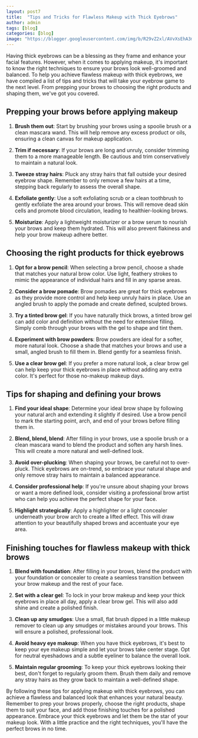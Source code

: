 ```yaml
---
layout: post7
title:  "Tips and Tricks for Flawless Makeup with Thick Eyebrows"
author: admin
tags: [blog]
categories: [blog]
image: "https://blogger.googleusercontent.com/img/b/R29vZ2xl/AVvXsEhA3mrw_VH-etXuo5k6vyYsiJkOzB5hUazCXMlAHma8zbwWVd_KdN7tfhD66JXf_-WoBTmaJNAoIni5BaLt7vRRGOEe05Wg-hiYCPN6xDFZ6bVbNQRir7rtENwmUY3eSjDkisH7mKGc5NsOAhPzFQW7zXnuV9iIiJo1qXpZMgeQJ8pLkxvCF_ZSYDmBFiY/s1600/20240424_103143.jpg"
---
```



<p>Having thick eyebrows can be a blessing as they frame and enhance your facial features. However, when it comes to applying makeup, it's important to know the right techniques to ensure your brows look well-groomed and balanced. To help you achieve flawless makeup with thick eyebrows, we have compiled a list of tips and tricks that will take your eyebrow game to the next level. From prepping your brows to choosing the right products and shaping them, we've got you covered.</p>
<h2>Prepping your brows before applying makeup</h2>
<ol>
<li>
<p><strong>Brush them out</strong>: Start by brushing your brows using a spoolie brush or a clean mascara wand. This will help remove any excess product or oils, ensuring a clean canvas for makeup application.</p>
</li>
<li>
<p><strong>Trim if necessary</strong>: If your brows are long and unruly, consider trimming them to a more manageable length. Be cautious and trim conservatively to maintain a natural look.</p>
</li>
<li>
<p><strong>Tweeze stray hairs</strong>: Pluck any stray hairs that fall outside your desired eyebrow shape. Remember to only remove a few hairs at a time, stepping back regularly to assess the overall shape.</p>
</li>
<li>
<p><strong>Exfoliate gently</strong>: Use a soft exfoliating scrub or a clean toothbrush to gently exfoliate the area around your brows. This will remove dead skin cells and promote blood circulation, leading to healthier-looking brows.</p>
</li>
<li>
<p><strong>Moisturize</strong>: Apply a lightweight moisturizer or a brow serum to nourish your brows and keep them hydrated. This will also prevent flakiness and help your brow makeup adhere better.</p>
</li>
</ol>
<h2>Choosing the right products for thick eyebrows</h2>
<ol>
<li>
<p><strong>Opt for a brow pencil</strong>: When selecting a brow pencil, choose a shade that matches your natural brow color. Use light, feathery strokes to mimic the appearance of individual hairs and fill in any sparse areas.</p>
</li>
<li>
<p><strong>Consider a brow pomade</strong>: Brow pomades are great for thick eyebrows as they provide more control and help keep unruly hairs in place. Use an angled brush to apply the pomade and create defined, sculpted brows.</p>
</li>
<li>
<p><strong>Try a tinted brow gel</strong>: If you have naturally thick brows, a tinted brow gel can add color and definition without the need for extensive filling. Simply comb through your brows with the gel to shape and tint them.</p>
</li>
<li>
<p><strong>Experiment with brow powders</strong>: Brow powders are ideal for a softer, more natural look. Choose a shade that matches your brows and use a small, angled brush to fill them in. Blend gently for a seamless finish.</p>
</li>
<li>
<p><strong>Use a clear brow gel</strong>: If you prefer a more natural look, a clear brow gel can help keep your thick eyebrows in place without adding any extra color. It's perfect for those no-makeup makeup days.</p>
</li>
</ol>
<h2>Tips for shaping and defining your brows</h2>
<ol>
<li>
<p><strong>Find your ideal shape</strong>: Determine your ideal brow shape by following your natural arch and extending it slightly if desired. Use a brow pencil to mark the starting point, arch, and end of your brows before filling them in.</p>
</li>
<li>
<p><strong>Blend, blend, blend</strong>: After filling in your brows, use a spoolie brush or a clean mascara wand to blend the product and soften any harsh lines. This will create a more natural and well-defined look.</p>
</li>
<li>
<p><strong>Avoid over-plucking</strong>: When shaping your brows, be careful not to over-pluck. Thick eyebrows are on-trend, so embrace your natural shape and only remove stray hairs to maintain a balanced appearance.</p>
</li>
<li>
<p><strong>Consider professional help</strong>: If you're unsure about shaping your brows or want a more defined look, consider visiting a professional brow artist who can help you achieve the perfect shape for your face.</p>
</li>
<li>
<p><strong>Highlight strategically</strong>: Apply a highlighter or a light concealer underneath your brow arch to create a lifted effect. This will draw attention to your beautifully shaped brows and accentuate your eye area.</p>
</li>
</ol>
<h2>Finishing touches for flawless makeup with thick brows</h2>
<ol>
<li>
<p><strong>Blend with foundation</strong>: After filling in your brows, blend the product with your foundation or concealer to create a seamless transition between your brow makeup and the rest of your face.</p>
</li>
<li>
<p><strong>Set with a clear gel</strong>: To lock in your brow makeup and keep your thick eyebrows in place all day, apply a clear brow gel. This will also add shine and create a polished finish.</p>
</li>
<li>
<p><strong>Clean up any smudges</strong>: Use a small, flat brush dipped in a little makeup remover to clean up any smudges or mistakes around your brows. This will ensure a polished, professional look.</p>
</li>
<li>
<p><strong>Avoid heavy eye makeup</strong>: When you have thick eyebrows, it's best to keep your eye makeup simple and let your brows take center stage. Opt for neutral eyeshadows and a subtle eyeliner to balance the overall look.</p>
</li>
<li>
<p><strong>Maintain regular grooming</strong>: To keep your thick eyebrows looking their best, don't forget to regularly groom them. Brush them daily and remove any stray hairs as they grow back to maintain a well-defined shape.</p>
</li>
</ol>
<p>By following these tips for applying makeup with thick eyebrows, you can achieve a flawless and balanced look that enhances your natural beauty. Remember to prep your brows properly, choose the right products, shape them to suit your face, and add those finishing touches for a polished appearance. Embrace your thick eyebrows and let them be the star of your makeup look. With a little practice and the right techniques, you'll have the perfect brows in no time.</p>

